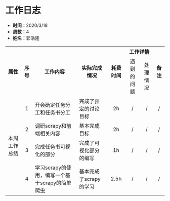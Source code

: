 <h1>工作日志</h1>
<ul>
  <li><strong>时间：</strong>2020/3/18</li>
  <li><strong>周数：</strong>4</li>
  <li><strong>姓名：</strong>郭浩隆</li>
</ul>
<table style="text-align:center">
  <tr>
    <th rowspan="2">属性</th>
    <th rowspan="2">序号</th>
    <th rowspan="2">工作内容</th>
    <th rowspan="2">实际完成情况</th>
    <th rowspan="2">耗费时间</th>
    <th colspan="2">工作详情</th>
    <th rowspan="2">备注</th>
  </tr>
  <tr>
    <td>遇到的问题</td>
    <td>处理情况</td>
  </tr>
  <tr>
    <td rowspan="4">本周工作总结</td>
    <td>1</td>
    <td style="text-align:left">开会确定任务分工和任务书分工</td>
    <td style="text-align:left">完成了预定的讨论目标</td>
    <td>2h</td>
    <td>/</td>
    <td>/</td>
    <td>/</td>
  </tr>
  <tr>
    <td>2</td>
    <td style="text-align:left">调研scrapy和前端相关内容</td>
    <td style="text-align:left">基本完成目标</td>
    <td>2h</td>
    <td>/</td>
    <td>/</td>
    <td>/</td>
  </tr>
  <tr>
    <td>3</td>
    <td style="text-align:left">完成任务书可视化的部分</td>
    <td style="text-align:left">完成了可视化部分的编写</td>
    <td>1h</td>
    <td>/</td>
    <td>/</td>
    <td>/</td>
  </tr>
  <tr>
    <td>4</td>
    <td style="text-align:left">学习scrapy的使用，编写一个基于scrapy的简单爬虫</td>
    <td style="text-align:left">基本完成了scrapy的学习</td>
    <td>2.5h</td>
    <td>/</td>
    <td>/</td>
    <td>/</td>
  </tr>
</table>
